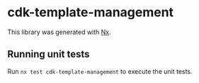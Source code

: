 # cdk-template-management

This library was generated with [Nx](https://nx.dev).

## Running unit tests

Run `nx test cdk-template-management` to execute the unit tests.
